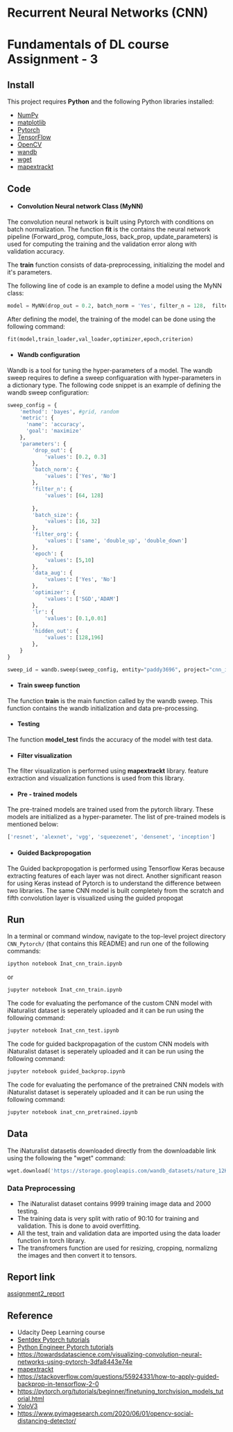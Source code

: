 # Recurrent Neural Networks (CNN)
# Fundamentals of DL course Assignment - 3 


## Install

This project requires **Python** and the following Python libraries installed:

- [NumPy](http://www.numpy.org/)
- [matplotlib](http://matplotlib.org/)
- [Pytorch](https://pytorch.org/)
- [TensorFlow](https://www.tensorflow.org/install)
- [OpenCV](https://pypi.org/project/opencv-python/)
- [wandb](https://wandb.ai/site)
- [wget](https://pypi.org/project/wget/)
- [mapextrackt](https://pypi.org/project/mapextrackt/)

## Code
- #### Convolution Neural network Class (MyNN)
The convolution neural network is built using Pytorch with conditions on batch normalization. The function **fit** is the contains the neural network pipeline (Forward_prog, compute_loss, back_prop, update_parameters) is used for computing the training and the validation error along with validation accuracy. 

The **train** function consists of data-preprocessing, initializing the model and it's parameters.

The following line of code is an example to define a model using the MyNN class:

```python
model = MyNN(drop_out = 0.2, batch_norm = 'Yes', filter_n = 128,  filter_org = 'double_down', hidden_out =196)
```
After defining the model, the training of the model can be done using the following command:
```python
fit(model,train_loader,val_loader,optimizer,epoch,criterion)
```
- #### Wandb configuration
Wandb is a tool for tuning the hyper-parameters of a model. The wandb sweep requires to define a sweep configuaration with hyper-parameters in a dictionary type. The following code snippet is an example of defining the wandb sweep configuration:
```python
sweep_config = {
    'method': 'bayes', #grid, random
    'metric': {
      'name': 'accuracy',
      'goal': 'maximize'   
    },
    'parameters': {
        'drop_out': {
            'values': [0.2, 0.3]
        },
        'batch_norm': {
            'values': ['Yes', 'No']
        },
        'filter_n': {
            'values': [64, 128]
        
        },
        'batch_size': {
            'values': [16, 32]
        },
        'filter_org': {
            'values': ['same', 'double_up', 'double_down']
        },
        'epoch': {
            'values': [5,10]
        },
        'data_aug': {
            'values': ['Yes', 'No']
        },
        'optimizer': {
            'values': ['SGD','ADAM'] 
        },
        'lr': {
            'values': [0.1,0.01] 
        },
        'hidden_out': {
            'values': [128,196] 
        },
    }
}
```

```python
sweep_id = wandb.sweep(sweep_config, entity="paddy3696", project="cnn_inat")
```
- #### Train sweep function
The function **train** is the main function called by the wandb sweep. This function contains the wandb initialization and data pre-processing.  

- #### Testing
The function **model_test** finds the accuracy of the model with test data.

- #### Filter visualization
The filter visualization is performed using **mapextrackt** library. feature extraction and visualization functions is used from this library. 

- #### Pre - trained models
The pre-trained models are trained used from the pytorch library. These models are initialized as a hyper-parameter. The list of pre-trained models is mentioned below:

```python
['resnet', 'alexnet', 'vgg', 'squeezenet', 'densenet', 'inception']
```
- #### Guided Backpropogation
The Guided backpropogation is performed using Tensorflow Keras because extracting features of each layer was not direct. Another significant reason for using Keras instead of Pytorch is to understand the difference between two libraries. The same CNN model is built completely from the scratch and fifth convolution layer is visualized using the guided propogat

## Run

In a terminal or command window, navigate to the top-level project directory `CNN_Pytorch/` (that contains this README) and run one of the following commands:

```bash
ipython notebook Inat_cnn_train.ipynb
```  
or
```bash
jupyter notebook Inat_cnn_train.ipynb
```
The code for evaluating the perfomance of the custom CNN model with iNaturalist dataset is seperately uploaded and it can be run using the following command:
```bash
jupyter notebook Inat_cnn_test.ipynb
``` 
The code for guided backpropagation of the custom CNN models with iNaturalist dataset is seperately uploaded and it can be run using the following command:
```bash
jupyter notebook guided_backprop.ipynb
``` 
The code for evaluating the perfomance of the pretrained CNN models with iNaturalist dataset is seperately uploaded and it can be run using the following command:
```bash
jupyter notebook inat_cnn_pretrained.ipynb
``` 

## Data
The iNaturalist datasetis downloaded directly from the downloadable link using the following the "wget" command:
```python
wget.download('https://storage.googleapis.com/wandb_datasets/nature_12K.zip')
```

### Data Preprocessing
- The iNaturalist dataset contains 9999 training image data and 2000 testing.
- The training data is very split with ratio of 90:10 for training and validation. This is done to avoid overfitting.
- All the test, train and validation data are imported using the data loader function in torch library.
- The transfromers function are used for resizing, cropping, normalizng the images and then convert it to tensors.

## Report link
[assignment2_report](https://wandb.ai/paddy3696/cnn_inat/reports/FDL-Assignment-2---Vmlldzo2MDg3Mzg?accessToken=l08ezysoh00yvd68sdpq7r78rvq5l2zjaxbjg6li81d982eu2we6xqky99wuol3r)

## Reference
- Udacity Deep Learning course
- [Sentdex Pytorch tutorials](https://youtube.com/playlist?list=PLQVvvaa0QuDdeMyHEYc0gxFpYwHY2Qfdh)
- [Python Engineer Pytorch tutorials](https://youtube.com/playlist?list=PLqnslRFeH2UrcDBWF5mfPGpqQDSta6VK4)
- https://towardsdatascience.com/visualizing-convolution-neural-networks-using-pytorch-3dfa8443e74e
- [mapextrackt](https://pypi.org/project/mapextrackt/)
- https://stackoverflow.com/questions/55924331/how-to-apply-guided-backprop-in-tensorflow-2-0
- https://pytorch.org/tutorials/beginner/finetuning_torchvision_models_tutorial.html
- [YoloV3](https://pjreddie.com/darknet/yolo/)
- https://www.pyimagesearch.com/2020/06/01/opencv-social-distancing-detector/
